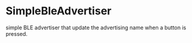 # SimpleBleAdvertiser
simple BLE advertiser that update the advertising name when a button is pressed.
